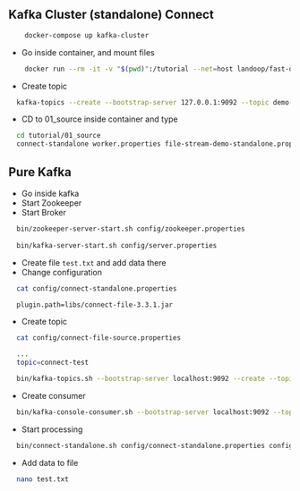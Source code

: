 ## Kafka Cluster (standalone) Connect

```bash
    docker-compose up kafka-cluster
```
- Go inside container, and mount files
```bash
    docker run --rm -it -v "$(pwd)":/tutorial --net=host landoop/fast-data-dev:latest bash
```
- Create topic
```bash
  kafka-topics --create --bootstrap-server 127.0.0.1:9092 --topic demo-1-standalone --partitions 3 --replication-factor 1 
```
- CD to 01_source inside container and type
```bash
  cd tutorial/01_source
  connect-standalone worker.properties file-stream-demo-standalone.properties 
```

## Pure Kafka
- Go inside kafka
- Start Zookeeper
- Start Broker
```bash
  bin/zookeeper-server-start.sh config/zookeeper.properties
  
  bin/kafka-server-start.sh config/server.properties
```
- Create file `test.txt` and add data there
- Change configuration
```bash
  cat config/connect-standalone.properties 
```
```bash
  plugin.path=libs/connect-file-3.3.1.jar
```
- Create topic
```bash
  cat config/connect-file-source.properties 
```
```bash
  ...
  topic=connect-test
```
```bash
  bin/kafka-topics.sh --bootstrap-server localhost:9092 --create --topic connect-test
```
- Create consumer
```bash
  bin/kafka-console-consumer.sh --bootstrap-server localhost:9092 --topic connect-test --from-beginning
```
- Start processing
```bash
  bin/connect-standalone.sh config/connect-standalone.properties config/connect-file-source.properties
```
- Add data to file
```bash
  nano test.txt 
```
